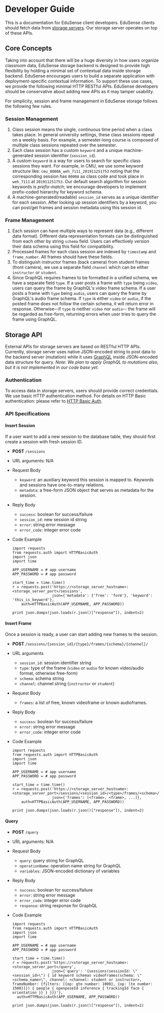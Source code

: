 Developer Guide
===============

This is a documentation for EduSense client developers. EduSense clients should
fetch data from [storage servers](/storage). Our storage server operates on top
of these APIs.

## Core Concepts

Taking into account that there will be a huge diversity in how users organize
classroom data, EduSense storage backend is designed to provide high flexibility
by holding a minimal set of contextual data inside storage backend. EduSense
encourages users to build a separate application with deployment-specific contextual
information. To support these use cases, we provide the following minimal HTTP RESTful
APIs. EduSense developers should be conservative about adding new APIs as it may tamper
usability.

For simplicity, session and frame management in EduSense storage follows the following
few rules.

### Session Management

1. Class session means the single, continuous time period when a class takes place. In
   general university settings, these class sessions repeat on a weekly basis. For example,
   a semester-long course is composed of multiple class sessions repeated over the
   semester.
1. Each class session has a custom `keyword` and a unique machine-generated session identifier (`session_id`).
1. A custom `keyword` is a way for users to search for specific class sessions they want. For example,
   in CMU, we use some keyword structure like:
   `cmu_0000A_weh_7111_201911251753` noting that the corresponding session has `0000A` as
   class code and took place in `weh_7111` at `201911251753`. Our default search algorithm
   for session keywords is *prefix-match*; we encourage developers to implement prefix-coded
   hierarchy for keyword schema.
1. A machine-generated(readable) `session_id` serves as a unique identifier for each session.
   After looking up session identifiers by a keyword, you can post/get frames and session metadata
   using this session id.

### Frame Management

1. Each session can have multiple ways to represent data (e.g., different data format). Different
   data representation formats can be distinguished from each other by string `schema` field. Users can
   effectively *version* their data schema using this field for compatibility.
1. Processed frames for each class session are indexed by `timestamp` and `frame_number`. All frames
   should have these fields.
1. To distinguish instructor frames (back camera) from student frames (front camera), we use a separate
   field `channel` which can be either `instructor` or `student`.
1. Since GraphQL requires frames to be formatted in a unified schema, we have a separate field
   `type`. If a user posts a frame with `type` being `video`, users can query the frame by GraphQL's video
   frame schema. If a user posts a frame with `type` being `audio`, users can query the frame by GraphQL's
   audio frame schema. If `type` is either `video` or `audio`, if the posted frame does not follow the
   certain schema, it will return error in response. Otherwise--if `type` is neither `video` nor `audio`--
   the frame will be regarded as free-form, returning errors when user tries to query the frame using
   GraphQL.

## Storage API

External APIs for storage servers are based on RESTful HTTP APIs. Currently, storage server
uses native JSON-encoded string to post data to the backend server (mutation) while
it uses [GraphQL](https://graphql.org/) inside JSON-encoded data structure for query.
*Note: We plan to apply GraphQL to mutations also, but it is not implemented in our
code base yet.*

### Authentication

To access data in storage servers, users should provide correct credentials. We use
basic HTTP authentication method. For details on HTTP Basic authentication: please refer to
[HTTP Basic Auth](https://developer.mozilla.org/en-US/docs/Web/HTTP/Authentication#Basic_authentication_scheme).

### API Specifications

#### Insert Session

If a user want to add a new session to the database table, they should first create a
session with fresh session ID.

* **POST** `/sessions`
* URL arguments: N/A
* Request Body
  * `keyword`: an auxiliary keyword this session is mapped to. Keywords and sessions have
    one-to-many relations.
  * `metadata`: a free-form JSON object that serves as metadata for the session.
* Reply Body
  * `success`: boolean for success/failure
  * `session_id`: new session id string
  * `error`: string error message
  * `error_code`: integer error code
* Code Example

  ```
  import requests
  from requests.auth import HTTPBasicAuth
  import json
  import time

  APP_USERNAME = # app username
  APP_PASSWORD = # app password

  start_time = time.time()
  r = requests.post('https://<storage_server_hostname>:<storage_server_port>/sessions',
                    json={'metadata': {'free': 'form'}, 'keyword': 'this_is_keyword'},
      auth=HTTPBasicAuth(APP_USERNAME, APP_PASSWORD))

  print json.dumps(json.loads(r.json()["response"]), indent=2)
  ```

#### Insert Frame

Once a session is ready, a user can start adding new frames to the session.

* **POST** `/sessions/{session_id}/{type}/frames/{schema}/{channel}/`
* URL arguments
  * `session_id`: session identifier string
  * `type`: type of the frame (`video` or `audio` for known video/audio format, otherwise free-form)
  * `schema`: schema string
  * `channel`: channel string (`instructor` or `student`)
* Request Body
  * `frames`: a list of free, known videoframe or known audioframes.
* Reply Body
  * `success`: boolean for success/failure
  * `error`: string error message
  * `error_code`: integer error code
* Code Example

  ```
  import requests
  from requests.auth import HTTPBasicAuth
  import json
  import time

  APP_USERNAME = # app username
  APP_PASSWORD = # app password

  start_time = time.time()
  r = requests.post('https://<storage_server_hostname>:<storage_server_port>/sessions/<session_id>/<type>/frames/<schema>/<instructor>',
                    json={'frames': [<frame>, <frame>, ...]},
      auth=HTTPBasicAuth(APP_USERNAME, APP_PASSWORD))

  print json.dumps(json.loads(r.json()["response"]), indent=2)
  ```

#### Query

* **POST** `/query`
* URL arguments: N/A
* Request Body
  * `query`: query string for GraphQL
  * `operationName`: operation name string for GraphQL
  * `variables`: JSON-encoded dictionary of variables
* Reply Body
  * `success`: boolean for success/failure
  * `error`: string error message
  * `error_code`: integer error code
  * `response`: string response for GraphQL
* Code Example

  ```
  import requests
  from requests.auth import HTTPBasicAuth
  import json
  import time

  APP_USERNAME = # app username
  APP_PASSWORD = # app password

  start_time = time.time()
  r = requests.post('https://<storage_server_hostname>:<storage_server_port>/query',
                    json={'query': '{sessions(sessionId: \"<session_id>\") { id keyword schemas videoFrames(schema: \"<schema_name>\", channel: <channel: student or instructor>, frameNumber: {filters: [{op: gte number: 1000}, {op: lte number: 1500}]}) { people { openposeId inference { trackingId face { orientation }} } }}}'},
    auth=HTTPBasicAuth(APP_USERNAME, APP_PASSWORD))

  print json.dumps(json.loads(r.json()["response"]), indent=2)
  ```
